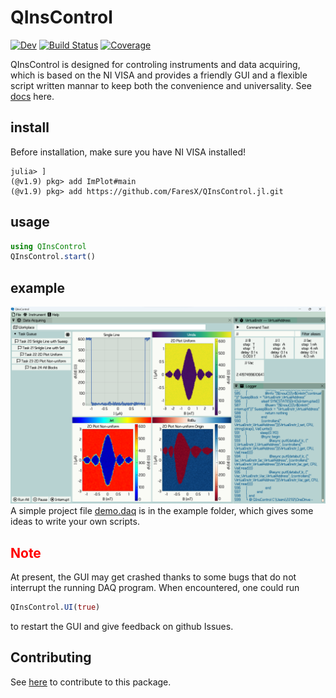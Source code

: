 # QInsControl

<!-- [![Stable](https://img.shields.io/badge/docs-stable-blue.svg)](https://FaresX.github.io/QInsControl.jl/stable/) -->
[![Dev](https://img.shields.io/badge/docs-dev-blue.svg)](https://FaresX.github.io/QInsControl.jl/dev/)
[![Build Status](https://github.com/FaresX/QInsControl.jl/actions/workflows/CI.yml/badge.svg?branch=master)](https://github.com/FaresX/QInsControl.jl/actions/workflows/CI.yml?query=branch%3Amaster)
[![Coverage](https://codecov.io/gh/FaresX/QInsControl.jl/branch/master/graph/badge.svg)](https://codecov.io/gh/FaresX/QInsControl.jl)

QInsControl is designed for controling instruments and data acquiring, which is based on the NI VISA and provides a 
friendly GUI and a flexible script written mannar to keep both the convenience and universality. 
See [docs](https://FaresX.github.io/QInsControl.jl/dev/) here.

## install
Before installation, make sure you have NI VISA installed!
```
julia> ]
(@v1.9) pkg> add ImPlot#main
(@v1.9) pkg> add https://github.com/FaresX/QInsControl.jl.git
```

## usage
```julia
using QInsControl
QInsControl.start()
```

## example
![image](example/demo.png)
A simple project file [demo.daq](example) is in the example folder, which gives some ideas to write your own scripts.

## <font color=#FF0000>**Note**</font>
At present, the GUI may get crashed thanks to some bugs that do not interrupt the running DAQ program. When encountered, 
one could run
```julia
QInsControl.UI(true)
```
to restart the GUI and give feedback on github Issues.

## Contributing
See [here](https://github.com/FaresX/QInsControlAssets) to contribute to this package.